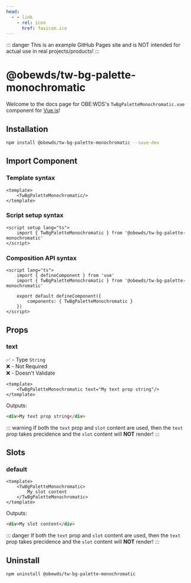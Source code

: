```yaml
---
head:
  - - link
    - rel: icon
      href: favicon.ico
---
```



::: danger
This is an example GitHub Pages site and is NOT intended for actual use in real projects/products!
:::


# @obewds/tw-bg-palette-monochromatic

Welcome to the docs page for OBE:WDS's `TwBgPaletteMonochromatic.vue` component for [Vue.js](https://vuejs.org/)!




## Installation

```bash
npm install @obewds/tw-bg-palette-monochromatic --save-dev
```




## Import Component




### Template syntax

```html{2}
<template>
    <TwBgPaletteMonochromatic/>
</template>
```




### Script setup syntax

```html{2}
<script setup lang="ts">
    import { TwBgPaletteMonochromatic } from '@obewds/tw-bg-palette-monochromatic'
</script>
```




### Composition API syntax

```html{3,6}
<script lang="ts">
    import { defineComponent } from 'vue'
    import { TwBgPaletteMonochromatic } from '@obewds/tw-bg-palette-monochromatic'

    export default defineComponent({
        components: { TwBgPaletteMonochromatic }
    })
</script>
```




## Props




### text

:white_check_mark: - Type `String`  
:x: - Not Required  
:x: - Doesn't Validate


```html{2}
<template>
    <TwBgPaletteMonochromatic text="My text prop string"/>
</template>
```

Outputs:

```html
<div>My text prop string</div>
```

::: warning
If both the `text` prop and `slot` content are used, then the `text` prop takes precidence and the `slot` content will **NOT** render!
:::




## Slots




### default

```html{2-4}
<template>
    <TwBgPaletteMonochromatic>
        My slot content
    </TwBgPaletteMonochromatic>
</template>
```

Outputs:

```html
<div>My slot content</div>
```

::: danger
If both the `text` prop and `slot` content are used, then the `text` prop takes precidence and the `slot` content will **NOT** render!
:::




## Uninstall

```bash
npm uninstall @obewds/tw-bg-palette-monochromatic
```



<!--
## Markdown Examples

::: tip
This is a tip
:::

::: info
This is an info box
:::

::: warning
This is a warning
:::

::: danger
This is a dangerous warning
:::

::: tip CUSTOM TITLE
This is a dangerous warning
:::

::: details
This is a details block, which does not work in Internet Explorer or old versions of Edge.
:::

::: details Click me to view the code

```js
console.log('Hello, VitePress!')
```

:::
-->
